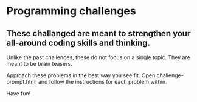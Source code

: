 # Programming challenges

## These challanged are meant to strengthen your all-around coding skills and thinking.

Unlike the past challenges, these do not focus on a single topic. They are meant to be brain teasers.

Approach these problems in the best way you see fit. Open challenge-prompt.html and follow the instructions for each problem within.

Have fun!